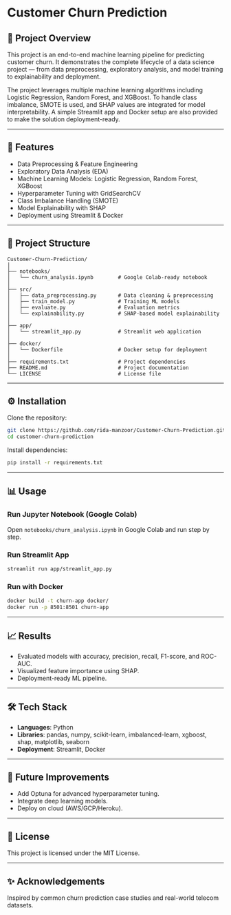# Customer Churn Prediction

## 📌 Project Overview
This project is an end-to-end machine learning pipeline for predicting customer churn. It demonstrates the complete lifecycle of a data science project — from data preprocessing, exploratory analysis, and model training to explainability and deployment.

The project leverages multiple machine learning algorithms including Logistic Regression, Random Forest, and XGBoost. To handle class imbalance, SMOTE is used, and SHAP values are integrated for model interpretability. A simple Streamlit app and Docker setup are also provided to make the solution deployment-ready.

---

## 🚀 Features
- Data Preprocessing & Feature Engineering
- Exploratory Data Analysis (EDA)
- Machine Learning Models: Logistic Regression, Random Forest, XGBoost
- Hyperparameter Tuning with GridSearchCV
- Class Imbalance Handling (SMOTE)
- Model Explainability with SHAP
- Deployment using Streamlit & Docker

---

## 📂 Project Structure
```
Customer-Churn-Prediction/
│
├── notebooks/
│   └── churn_analysis.ipynb        # Google Colab-ready notebook
│
├── src/
│   ├── data_preprocessing.py       # Data cleaning & preprocessing
│   ├── train_model.py              # Training ML models
│   ├── evaluate.py                 # Evaluation metrics
│   └── explainability.py           # SHAP-based model explainability
│
├── app/
│   └── streamlit_app.py            # Streamlit web application
│
├── docker/
│   └── Dockerfile                  # Docker setup for deployment
│
├── requirements.txt                # Project dependencies
├── README.md                       # Project documentation
└── LICENSE                         # License file
```

---

## ⚙️ Installation
Clone the repository:
```bash
git clone https://github.com/rida-manzoor/Customer-Churn-Prediction.git
cd customer-churn-prediction
```

Install dependencies:
```bash
pip install -r requirements.txt
```

---

## 📊 Usage
### Run Jupyter Notebook (Google Colab)
Open `notebooks/churn_analysis.ipynb` in Google Colab and run step by step.

### Run Streamlit App
```bash
streamlit run app/streamlit_app.py
```

### Run with Docker
```bash
docker build -t churn-app docker/
docker run -p 8501:8501 churn-app
```

---

## 📈 Results
- Evaluated models with accuracy, precision, recall, F1-score, and ROC-AUC.
- Visualized feature importance using SHAP.
- Deployment-ready ML pipeline.

---

## 🛠️ Tech Stack
- **Languages**: Python
- **Libraries**: pandas, numpy, scikit-learn, imbalanced-learn, xgboost, shap, matplotlib, seaborn
- **Deployment**: Streamlit, Docker

---

## 📌 Future Improvements
- Add Optuna for advanced hyperparameter tuning.
- Integrate deep learning models.
- Deploy on cloud (AWS/GCP/Heroku).

---

## 📜 License
This project is licensed under the MIT License.

---

## ✨ Acknowledgements
Inspired by common churn prediction case studies and real-world telecom datasets.
